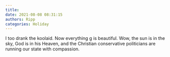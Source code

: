 ```yaml
---
title: 
date: 2021-08-08 08:31:15
authors: Ripp
categories: Holiday
---
```


 I too drank the koolaid.   Now everything g is beautiful.  Wow, the sun is in the sky, God is in his Heaven, and the Christian conservative politicians are running our state with compassion.